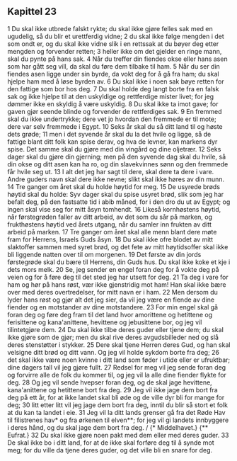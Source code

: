 ## Kapittel 23

1 Du skal ikke utbrede falskt rykte; du skal ikke gjøre felles sak med en ugudelig, så du blir et urettferdig vidne;
2 du skal ikke følge mengden i det som ondt er, og du skal ikke vidne slik i en rettssak at du bøyer deg etter mengden og forvender retten;
3 heller ikke om det gjelder en ringe mann, skal du pynte på hans sak.
4 Når du treffer din fiendes okse eller hans asen som har gått seg vill, da skal du føre dem tilbake til ham.
5 Når du ser din fiendes asen ligge under sin byrde, da vokt deg for å gå fra ham; du skal hjelpe ham med å løse byrden av.
6 Du skal ikke i noen sak bøye retten for den fattige som bor hos deg.
7 Du skal holde deg langt borte fra en falsk sak og ikke hjelpe til at den uskyldige og rettferdige mister livet; for jeg dømmer ikke en skyldig å være uskyldig.
8 Du skal ikke ta imot gave; for gaven gjør seende blinde og forvender de rettferdiges sak.
9 En fremmed skal du ikke undertrykke; dere vet jo hvordan den fremmede er til mote; dere var selv fremmede i Egypt.
10 Seks år skal du så ditt land til og høste dets grøde;
11 men i det syvende år skal du la det hvile og ligge, så de fattige blant ditt folk kan spise derav, og hva de levner, kan markens dyr spise. Det samme skal du gjøre med din vingård og dine oljetrær.
12 Seks dager skal du gjøre din gjerning; men på den syvende dag skal du hvile, så din okse og ditt asen kan ha ro, og din slavekvinnes sønn og den fremmede får hvile seg ut.
13 I alt det jeg har sagt til dere, skal dere ta dere i vare. Andre guders navn skal dere ikke nevne; slikt skal ikke høres av din munn.
14 Tre ganger om året skal du holde høytid for meg.
15 De usyrede brøds høytid skal du holde: Syv dager skal du spise usyret brød, slik som jeg har befalt deg, på den fastsatte tid i abib måned, for i den dro du ut av Egypt; og ingen skal vise seg for mitt åsyn tomhendt.
16 Likeså kornhøstens høytid, når førstegrøden faller av ditt arbeid, av det som du sår på marken, og frukthøstens høytid ved årets utgang, når du samler inn frukten av ditt arbeid på marken.
17 Tre ganger om året skal alle menn blant dere møte fram for Herrens, Israels Guds åsyn.
18 Du skal ikke ofre blodet av mitt slaktoffer sammen med syret brød, og det fete av mitt høytidsoffer skal ikke bli liggende natten over til om morgenen.
19 Det første av din jords førstegrøde skal du bære til Herrens, din Guds hus. Du skal ikke koke et kje i dets mors melk.
20 Se, jeg sender en engel foran deg for å vokte deg på veien og for å føre deg til det sted jeg har utsett for deg.
21 Ta deg i vare for ham og hør på hans røst, vær ikke gjenstridig mot ham! Han skal ikke bære over med deres overtredelser, for mitt navn er i ham.
22 Men dersom du lyder hans røst og gjør alt det jeg sier, da vil jeg være en fiende av dine fiender og en motstander av dine motstandere.
23 For min engel skal gå foran deg og føre deg fram til det land hvor amorittene og hetittene og ferisittene og kana'anittene, hevittene og jebusittene bor, og jeg vil tilintetgjøre dem.
24 Du skal ikke tilbe deres guder eller tjene dem; du skal ikke gjøre som de gjør; men du skal rive deres avgudsbilleder ned og slå deres stenstøtter i stykker.
25 Dere skal tjene Herren deres Gud, og han skal velsigne ditt brød og ditt vann. Og jeg vil holde sykdom borte fra deg;
26 det skal ikke være noen kvinne i ditt land som føder i utide eller er ufruktbar; dine dagers tall vil jeg gjøre fullt.
27 Redsel for meg vil jeg sende foran deg og forvirre alle de folk du kommer til, og jeg vil la alle dine fiender flykte for deg.
28 Og jeg vil sende hvepser foran deg, og de skal jage hevittene, kana'anittene og hetittene bort fra deg.
29 Jeg vil ikke jage dem bort fra deg på ett år, for at ikke landet skal bli øde og de ville dyr bli for mange for deg;
30 litt etter litt vil jeg jage dem bort fra deg, inntil du blir så stort et folk at du kan ta landet i eie.
31 Jeg vil la ditt lands grenser gå fra det Røde Hav til filistrenes hav* og fra ørkenen til elven**; for jeg vil gi landets innbyggere i deres hånd, og du skal jage dem bort fra deg. / {* Middelhavet.} {** Eufrat.}
32 Du skal ikke gjøre noen pakt med dem eller med deres guder.
33 De skal ikke bo i ditt land, for at de ikke skal forføre deg til å synde mot meg; for du ville da tjene deres guder, og det ville bli en snare for deg.
